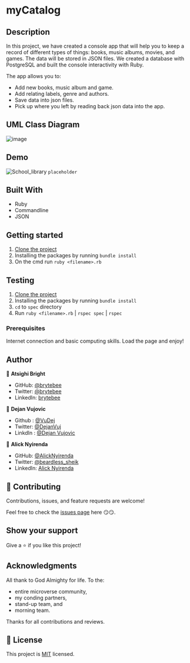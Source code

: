 # myCatalog

## Description

In this project, we have created a console app that will help you to keep a record of different types of things: books, music albums, movies, and games. The data will be stored in JSON files. We created a database with PostgreSQL and built the console interactivity with Ruby.

The app allows you to:

- Add new books, music album and game.
- Add relating labels, genre and authors.
- Save data into json files.
- Pick up where you left by reading back json data into the app.

## UML Class Diagram
![image](https://user-images.githubusercontent.com/27709832/164226706-2a5764ee-7d6f-42bf-a573-a32b08b4ca17.png)

## Demo

![School_library](https://user-images.githubusercontent.com/27709832/162444449-0cf961e4-dedb-4499-81c2-86614e51e084.gif)
`placeholder`

## Built With

- Ruby
- Commandline
- JSON

## Getting started

1. [Clone the project](https://github.com/brytebee/myCatalog)
2. Installing the packages by running `bundle install`
3. On the cmd run `ruby <filename>.rb`

## Testing

1. [Clone the project](https://github.com/brytebee/myCatalog)
2. Installing the packages by running `bundle install`
3. `cd` to `spec` directory
4. Run `ruby <filename>.rb` | `rspec spec` | `rspec`

### Prerequisites

Internet connection and basic computing skills.
Load the page and enjoy!

## Author

👤 **Atsighi Bright**

- GitHub: [@brytebee](https://github.com/brytebee)
- Twitter: [@brytebee](https://twitter.com/brytebee)
- LinkedIn: [brytebee](https://www.linkedin.com/in/brytebee/)

👤 **Dejan Vujovic**

- Github : [@VuDej](https://github.com/VuDej)
- Twitter: [@DejanVuj](https://twitter.com/DejanVuj)
- LinkdIn : [@Dejan Vujovic](https://www.linkedin.com/in/dejan-vujovic-5a0672225/)

👤 **Alick Nyirenda**

- GitHub: [@AlickNyirenda](https://github.com/Beardless-sheik)
- Twitter: [@beardless_sheik](https://twitter.com/Beardless_Sheik)
- LinkedIn: [Alick Nyirenda](https://www.linkedin.com/in/alick-nyirenda/)

## 🤝 Contributing

Contributions, issues, and feature requests are welcome!

Feel free to check the [issues page](https://github.com/brytebee/myCatalog/issues) here 😏😏.

## Show your support

Give a ⭐️ if you like this project!

## Acknowledgments

All thank to God Almighty for life.
To the:

- entire microverse community,
- my conding partners,
- stand-up team, and
- morning team.

Thanks for all contributions and reviews.

## 📝 License

This project is [MIT](./MIT.md) licensed.
